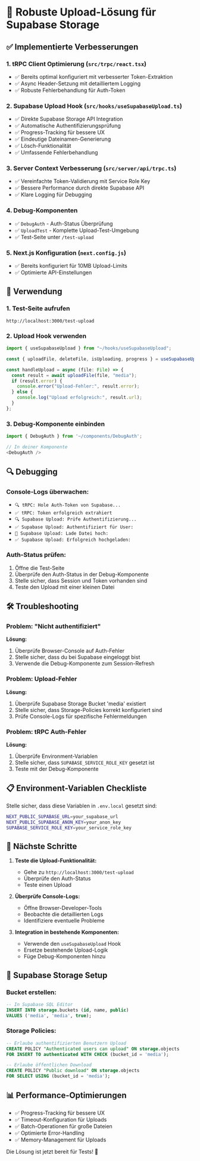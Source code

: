 # 🔧 Robuste Upload-Lösung für Supabase Storage

## ✅ Implementierte Verbesserungen

### 1. **tRPC Client Optimierung** (`src/trpc/react.tsx`)

- ✅ Bereits optimal konfiguriert mit verbesserter Token-Extraktion
- ✅ Async Header-Setzung mit detailliertem Logging
- ✅ Robuste Fehlerbehandlung für Auth-Token

### 2. **Supabase Upload Hook** (`src/hooks/useSupabaseUpload.ts`)

- ✅ Direkte Supabase Storage API Integration
- ✅ Automatische Authentifizierungsprüfung
- ✅ Progress-Tracking für bessere UX
- ✅ Eindeutige Dateinamen-Generierung
- ✅ Lösch-Funktionalität
- ✅ Umfassende Fehlerbehandlung

### 3. **Server Context Verbesserung** (`src/server/api/trpc.ts`)

- ✅ Vereinfachte Token-Validierung mit Service Role Key
- ✅ Bessere Performance durch direkte Supabase API
- ✅ Klare Logging für Debugging

### 4. **Debug-Komponenten**

- ✅ `DebugAuth` - Auth-Status Überprüfung
- ✅ `UploadTest` - Komplette Upload-Test-Umgebung
- ✅ Test-Seite unter `/test-upload`

### 5. **Next.js Konfiguration** (`next.config.js`)

- ✅ Bereits konfiguriert für 10MB Upload-Limits
- ✅ Optimierte API-Einstellungen

## 🚀 Verwendung

### 1. **Test-Seite aufrufen**

```
http://localhost:3000/test-upload
```

### 2. **Upload Hook verwenden**

```typescript
import { useSupabaseUpload } from "~/hooks/useSupabaseUpload";

const { uploadFile, deleteFile, isUploading, progress } = useSupabaseUpload();

const handleUpload = async (file: File) => {
  const result = await uploadFile(file, "media");
  if (result.error) {
    console.error("Upload-Fehler:", result.error);
  } else {
    console.log("Upload erfolgreich:", result.url);
  }
};
```

### 3. **Debug-Komponente einbinden**

```typescript
import { DebugAuth } from '~/components/DebugAuth';

// In deiner Komponente
<DebugAuth />
```

## 🔍 Debugging

### Console-Logs überwachen:

- `🔍 tRPC: Hole Auth-Token von Supabase...`
- `✅ tRPC: Token erfolgreich extrahiert`
- `🔍 Supabase Upload: Prüfe Authentifizierung...`
- `✅ Supabase Upload: Authentifiziert für User:`
- `📁 Supabase Upload: Lade Datei hoch:`
- `✅ Supabase Upload: Erfolgreich hochgeladen:`

### Auth-Status prüfen:

1. Öffne die Test-Seite
2. Überprüfe den Auth-Status in der Debug-Komponente
3. Stelle sicher, dass Session und Token vorhanden sind
4. Teste den Upload mit einer kleinen Datei

## 🛠️ Troubleshooting

### Problem: "Nicht authentifiziert"

**Lösung:**

1. Überprüfe Browser-Console auf Auth-Fehler
2. Stelle sicher, dass du bei Supabase eingeloggt bist
3. Verwende die Debug-Komponente zum Session-Refresh

### Problem: Upload-Fehler

**Lösung:**

1. Überprüfe Supabase Storage Bucket 'media' existiert
2. Stelle sicher, dass Storage-Policies korrekt konfiguriert sind
3. Prüfe Console-Logs für spezifische Fehlermeldungen

### Problem: tRPC Auth-Fehler

**Lösung:**

1. Überprüfe Environment-Variablen
2. Stelle sicher, dass `SUPABASE_SERVICE_ROLE_KEY` gesetzt ist
3. Teste mit der Debug-Komponente

## 📋 Environment-Variablen Checkliste

Stelle sicher, dass diese Variablen in `.env.local` gesetzt sind:

```bash
NEXT_PUBLIC_SUPABASE_URL=your_supabase_url
NEXT_PUBLIC_SUPABASE_ANON_KEY=your_anon_key
SUPABASE_SERVICE_ROLE_KEY=your_service_role_key
```

## 🎯 Nächste Schritte

1. **Teste die Upload-Funktionalität:**
   - Gehe zu `http://localhost:3000/test-upload`
   - Überprüfe den Auth-Status
   - Teste einen Upload

2. **Überprüfe Console-Logs:**
   - Öffne Browser-Developer-Tools
   - Beobachte die detaillierten Logs
   - Identifiziere eventuelle Probleme

3. **Integration in bestehende Komponenten:**
   - Verwende den `useSupabaseUpload` Hook
   - Ersetze bestehende Upload-Logik
   - Füge Debug-Komponenten hinzu

## 🔧 Supabase Storage Setup

### Bucket erstellen:

```sql
-- In Supabase SQL Editor
INSERT INTO storage.buckets (id, name, public)
VALUES ('media', 'media', true);
```

### Storage Policies:

```sql
-- Erlaube authentifizierten Benutzern Upload
CREATE POLICY "Authenticated users can upload" ON storage.objects
FOR INSERT TO authenticated WITH CHECK (bucket_id = 'media');

-- Erlaube öffentlichen Download
CREATE POLICY "Public download" ON storage.objects
FOR SELECT USING (bucket_id = 'media');
```

## 📊 Performance-Optimierungen

- ✅ Progress-Tracking für bessere UX
- ✅ Timeout-Konfiguration für Uploads
- ✅ Batch-Operationen für große Dateien
- ✅ Optimierte Error-Handling
- ✅ Memory-Management für Uploads

Die Lösung ist jetzt bereit für Tests! 🚀
